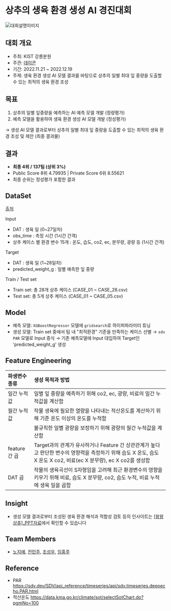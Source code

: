 # 상추의 생육 환경 생성 AI 경진대회
![대회설명이미지](https://user-images.githubusercontent.com/92534659/209780762-7153a789-b52a-41a9-a108-11a351c41bef.png)

## 대회 개요
- 주최: KIST 강릉분원
- 주관: [데이콘](https://dacon.io/competitions/official/236033/overview/description)
- 기간: 2022.11.21 ~ 2022.12.19
- 주제: 생육 환경 생성 AI 모델 결과를 바탕으로 상추의 일별 최대 잎 중량을 도출할 수 있는 최적의 생육 환경 조성

## 목표
1. 상추의 일별 잎중량을 예측하는 AI 예측 모델 개발 (정량평가)
2. 예측 모델을 활용하여 생육 환경 생성 AI 모델 개발 (정성평가)

&rarr; 생성 AI 모델 결과로부터 상추의 일별 최대 잎 중량을 도출할 수 있는 최적의 생육 환경 조성 및 제안 (최종 결과물)

## 결과
- **최종 4위 / 137팀 (상위 3%)**
- Public Score 8위 4.79935 | Private Score 6위 8.55621
- 최종 순위는 정성평가 포함한 결과

## DataSet
[출처](https://dacon.io/competitions/official/236033/data)

Input
  - DAT : 생육 일 (0~27일차)
  - obs_time : 측정 시간 (1시간 간격)
  - 상추 케이스 별 환경 변수 15개 : 온도, 습도, co2, ec, 분무량, 광량 등 (1시간 간격)

Target
  - DAT : 생육 일 (1~28일차)
  - predicted_weight_g : 일별 예측한 잎 중량

Train / Test set
  - Train set: 총 28개 상추 케이스 (CASE_01 ~ CASE_28.csv)
  - Test set: 총 5개 상추 케이스 (CASE_01 ~ CASE_05.csv)

## Model
- 예측 모델: `XGBoostRegressor` 모델에 `gridsearch`로 하이퍼파라미터 튜닝
- 생성 모델: Train set 중에서 팀 내 "최적환경" 기준을 만족하는 케이스 선별 &rarr; `sdv PAR` 모델로 Input 증식 &rarr; 기존 예측모델에 Input 대입하여 Target인 'predicted_weight_g' 생성

## Feature Engineering
| 파생변수 종류 | 생성 목적과 방법 |
| :----------- | :------------ |
| 일간 누적값 | 일별 잎 중량을 예측하기 위해 co2, ec, 광량, 비료의 일간 누적값을 계산함 |
| 월간 누적값 | 작물 생육에 필요한 열량을 나타내는 적산온도를 계산하기 위해 기준 온도 이상의 온도를 누적함 |
|          | 불규칙한 일별 광량을 보정하기 위해 광량의 월간 누적값을 계산함 |
| feature 간 곱 | Target과의 관계가 유사하거나 Feature 간 상관관계가 높다고 판단한 변수의 영향력을 측정하기 위해 습도 X 온도, 습도 X 온도 X co2, 비료(ec X 분무량), ec X co2를 생성함 |
| DAT 곱 | 작물의 생육곡선이 S자형임을 고려해 최근 환경변수의 영향을 키우기 위해 비료, 습도 X 분무량, co2, 습도 누적, 비료 누적에 생육 일을 곱함 |

## Insight
- 생성 모델 결과로부터 조성된 생육 환경 해석과 적합성 검토 등의 인사이트는 [ [왕왕상츄]_PPT자료](https://github.com/forminju/DACON_lettuce_prediction/blob/main/%5B%EC%99%95%EC%99%95%EC%83%81%EC%B8%84%5D_PPT%EC%9E%90%EB%A3%8C.pdf)에서 확인할 수 있습니다

## Team Members
- [노지예](https://github.com/kkumtori), [전민주](https://github.com/forminju), [조성우](https://github.com/jswooo), [임홍주](https://github.com/hihongju)

## Reference
- PAR
https://sdv.dev/SDV/api_reference/timeseries/api/sdv.timeseries.deepecho.PAR.html
- 적산온도 https://data.kma.go.kr/climate/sot/selectSotChart.do?pgmNo=100
